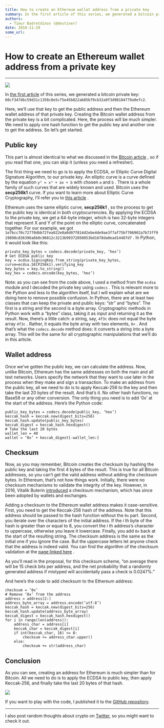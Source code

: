 ```yaml
---
title: How to create an Ethereum wallet address from a private key
summary: In the first article of this series, we generated a bitcoin private key- 60cf347dbc59d31c1358c8e5cf5e45b822ab85b79cb32a9f3d98184779a9efc2. Here, we’ll use that key to get the public address and then the Ethereum wallet address of that private key. Creating the Bitcoin wallet address from the private key is a bit complicated. Here, the process will be much simpler. We need to apply one hash function to get the public key and another one to get the address. So let’s get started. Public key This pa
authors:
  - Timur Badretdinov (@destiner)
date: 2018-11-29
some_url: 
---
```


# How to create an Ethereum wallet address from a private key


----


![](https://api.beta.kauri.io:443/ipfs/QmPjsFF2FDEQc8fqQBG4rMUsMCaXmHgigUhgKpb1GXUXMV)

In 
[the first article](https://medium.freecodecamp.org/how-to-generate-your-very-own-bitcoin-private-key-7ad0f4936e6c)
 of this series, we generated a bitcoin private key: 
`60cf347dbc59d31c1358c8e5cf5e45b822ab85b79cb32a9f3d98184779a9efc2`.

Here, we’ll use that key to get the public address and then the Ethereum wallet address of that private key.
Creating the Bitcoin wallet address from the private key is a bit complicated. Here, the process will be much simpler. We need to apply one hash function to get the public key and another one to get the address.
So let’s get started.

## Public key
This part is almost identical to what we discussed in the 
[Bitcoin article](https://medium.freecodecamp.org/how-to-create-a-bitcoin-wallet-address-from-a-private-key-eca3ddd9c05f)
 , so if you read that one, you can skip it (unless you need a refresher).

The first thing we need to go is to apply the ECDSA, or Elliptic Curve Digital Signature Algorithm, to our private key. An elliptic curve is a curve defined by the equation 
`y² = x³ + ax + b`
 with chosen 
`a`
 and 
`b`
 . There is a whole family of such curves that are widely known and used. Bitcoin uses the 
**secp256k1**
 curve. If you want to learn more about Elliptic Curve Cryptography, I’ll refer you to 
[this article](https://hackernoon.com/what-is-the-math-behind-elliptic-curve-cryptography-f61b25253da3)
 .

Ethereum uses the same elliptic curve, 
**secp256k1**
 , so the process to get the public key is identical in both cryptocurrencies.
By applying the ECDSA to the private key, we get a 64-byte integer, which is two 32-byte integers that represent X and Y of the point on the elliptic curve, concatenated together.
For our example, we got 
`1e7bcc70c72770dbb72fea022e8a6d07f814d2ebe4de9ae3f7af75bf706902a7b73ff919898c836396a6b0c96812c3213b99372050853bd1678da0ead14487d7`
 .
In Python, it would look like this:

```
private_key_bytes = codecs.decode(private_key, ‘hex’)
# Get ECDSA public key
key = ecdsa.SigningKey.from_string(private_key_bytes, curve=ecdsa.SECP256k1).verifying_key
key_bytes = key.to_string()
key_hex = codecs.encode(key_bytes, ‘hex’)
```


Note: as you can see from the code above, I used a method from the 
`ecdsa`
 module and I decoded the private key using 
`codecs`
 . This is relevant more to the Python and less to the algorithm itself, but I will explain what are we doing here to remove possible confusion.
In Python, there are at least two classes that can keep the private and public keys: “str” and “bytes”. The first is a string and the second is a byte array. Cryptographic methods in Python work with a “bytes” class, taking it as input and returning it as the result.
Now, there’s a little catch: a string, say, 
`4f3c`
 does not equal the byte array 
`4f3c`
 . Rather, it equals the byte array with two elements, 
`O<`
 . And that’s what the 
`codecs.decode`
 method does: it converts a string into a byte array. This will be the same for all cryptographic manipulations that we’ll do in this article.

## Wallet address
Once we’ve gotten the public key, we can calculate the address. Now, unlike Bitcoin, Ethereum has the same addresses on both the main and all test networks. Users specify the network that they want to use later in the process when they make and sign a transaction.
To make an address from the public key, all we need to do is to apply Keccak-256 to the key and then take the last 20 bytes of the result. And that’s it. No other hash functions, no Base58 or any other conversion. The only thing you need is to add ‘0x’ at the start of the address.
Here’s the Python code:

```
public_key_bytes = codecs.decode(public_key, ‘hex’)
keccak_hash = keccak.new(digest_bits=256)
keccak_hash.update(public_key_bytes)
keccak_digest = keccak_hash.hexdigest()
# Take the last 20 bytes
wallet_len = 40
wallet = ‘0x’ + keccak_digest[-wallet_len:]
```



## Checksum
Now, as you may remember, Bitcoin creates the checksum by hashing the public key and taking the first 4 bytes of the result. This is true for all Bitcoin addresses, so you can’t get the valid address without adding the checksum bytes.
In Ethereum, that’s not how things work. Initially, there were no checksum mechanisms to validate the integrity of the key. However, in 2016, Vitalik Buterin 
[introduced](https://github.com/ethereum/EIPs/blob/master/EIPS/eip-55.md)
 a checksum mechanism, which has since been adopted by wallets and exchanges.

Adding a checksum to the Ethereum wallet address makes it case-sensitive.
First, you need to get the Keccak-256 hash of the address. Note that this address should be passed to the hash function without the 
`0x`
 part.
Second, you iterate over the characters of the initial address. If the 
_i_
 th byte of the hash is greater than or equal to 8, you convert the 
_i_
 th address’s character to uppercase, otherwise you leave it lowercase.
Finally, you add 
`0x`
 back at the start of the resulting string. The checksum address is the same as the initial one if you ignore the case. But the uppercase letters let anyone check that the address is indeed valid. You can find the algorithm of the checksum validation at the 
[page linked here](https://github.com/ethereum/EIPs/blob/master/EIPS/eip-55.md)
 .

As you’ll read in the proposal, for this checksum scheme, “on average there will be 15 check bits per address, and the net probability that a randomly generated address if mistyped will accidentally pass a check is 0.0247%.”

And here’s the code to add checksum to the Ethereum address:

```
checksum = ‘0x’
# Remove ‘0x’ from the address
address = address[2:]
address_byte_array = address.encode(‘utf-8’)
keccak_hash = keccak.new(digest_bits=256)
keccak_hash.update(address_byte_array)
keccak_digest = keccak_hash.hexdigest()
for i in range(len(address)):
    address_char = address[i]
    keccak_char = keccak_digest[i]
    if int(keccak_char, 16) >= 8:
        checksum += address_char.upper()
    else:
        checksum += str(address_char)
```



## Conclusion
As you can see, creating an address for Ethereum is much simpler than for Bitcoin. All we need to do is to apply the ECDSA to public key, then apply Keccak-256, and finally take the last 20 bytes of that hash.

![](https://api.beta.kauri.io:443/ipfs/QmWDnVCb5rQLUQwcggjQcLQnB1vAckGnPUNquo6z92LS3Z)

If you want to play with the code, I published it to the 
[GitHub repository](https://github.com/Destiner/blocksmith).

----

I also post random thoughts about crypto on 
[Twitter](https://twitter.com/DestinerX), so you might want to check it out.

